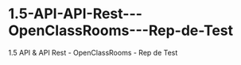 # 1.5-API-API-Rest---OpenClassRooms---Rep-de-Test
1.5 API &amp; API Rest - OpenClassRooms - Rep de Test
